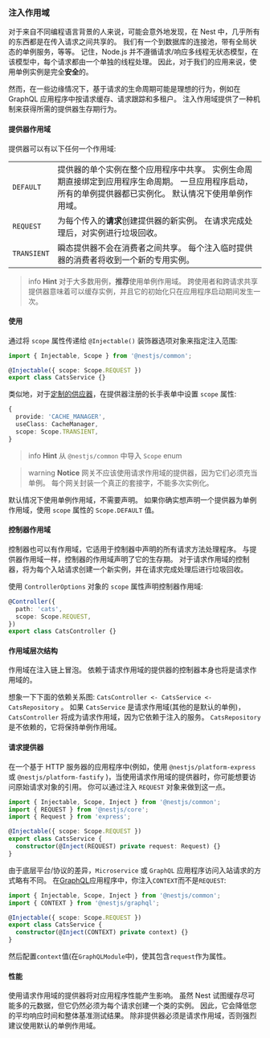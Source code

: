 ### 注入作用域

对于来自不同编程语言背景的人来说，可能会意外地发现，在 Nest 中，几乎所有的东西都是在传入请求之间共享的。
我们有一个到数据库的连接池，带有全局状态的单例服务，等等。
记住，Node.js 并不遵循请求/响应多线程无状态模型，在该模型中，每个请求都由一个单独的线程处理。
因此，对于我们的应用来说，使用单例实例是完全**安全**的。

然而，在一些边缘情况下，基于请求的生命周期可能是理想的行为，例如在 GraphQL 应用程序中按请求缓存、请求跟踪和多租户。
注入作用域提供了一种机制来获得所需的提供器生存期行为。

#### 提供器作用域

提供器可以有以下任何一个作用域:

<table>
  <tr>
    <td><code>DEFAULT</code></td>
    <td>
      提供器的单个实例在整个应用程序中共享。
      实例生命周期直接绑定到应用程序生命周期。
      一旦应用程序启动，所有的单例提供器都已实例化。
      默认情况下使用单例作用域。
    </td>
  </tr>
  <tr>
    <td><code>REQUEST</code></td>
    <td>
      为每个传入的<strong>请求</strong>创建提供器的新实例。
      在请求完成处理后，对实例进行垃圾回收。
    </td>
  </tr>
  <tr>
    <td><code>TRANSIENT</code></td>
    <td>
      瞬态提供器不会在消费者之间共享。
      每个注入临时提供器的消费者将收到一个新的专用实例。
    </td>
  </tr>
</table>

> info **Hint** 对于大多数用例，**推荐**使用单例作用域。
> 跨使用者和跨请求共享提供器意味着可以缓存实例，并且它的初始化只在应用程序启动期间发生一次。

#### 使用

通过将 `scope` 属性传递给 `@Injectable()` 装饰器选项对象来指定注入范围:

```typescript
import { Injectable, Scope } from '@nestjs/common';

@Injectable({ scope: Scope.REQUEST })
export class CatsService {}
```

类似地，对于[定制的供应器](/fundamentals/custom-providers)，在提供器注册的长手表单中设置 `scope` 属性:

```typescript
{
  provide: 'CACHE_MANAGER',
  useClass: CacheManager,
  scope: Scope.TRANSIENT,
}
```

> info **Hint** 从 `@nestjs/common` 中导入 `Scope` enum

> warning **Notice** 网关不应该使用请求作用域的提供器，因为它们必须充当单例。
> 每个网关封装一个真正的套接字，不能多次实例化。

默认情况下使用单例作用域，不需要声明。
如果你确实想声明一个提供器为单例作用域，使用 `scope` 属性的 `Scope.DEFAULT` 值。

#### 控制器作用域

控制器也可以有作用域，它适用于控制器中声明的所有请求方法处理程序。
与提供器作用域一样，控制器的作用域声明了它的生存期。
对于请求作用域的控制器，将为每个入站请求创建一个新实例，并在请求完成处理后进行垃圾回收。

使用 `ControllerOptions` 对象的 `scope` 属性声明控制器作用域:

```typescript
@Controller({
  path: 'cats',
  scope: Scope.REQUEST,
})
export class CatsController {}
```

#### 作用域层次结构

作用域在注入链上冒泡。
依赖于请求作用域的提供器的控制器本身也将是请求作用域的。

想象一下下面的依赖关系图: `CatsController <- CatsService <- CatsRepository` 。
如果 `CatsService` 是请求作用域(其他的是默认的单例)， `CatsController` 将成为请求作用域，因为它依赖于注入的服务。
`CatsRepository` 是不依赖的，它将保持单例作用域。

#### 请求提供器

在一个基于 HTTP 服务器的应用程序中(例如，使用 `@nestjs/platform-express` 或 `@nestjs/platform-fastify` )，当使用请求作用域的提供器时，你可能想要访问原始请求对象的引用。
你可以通过注入 `REQUEST` 对象来做到这一点。

```typescript
import { Injectable, Scope, Inject } from '@nestjs/common';
import { REQUEST } from '@nestjs/core';
import { Request } from 'express';

@Injectable({ scope: Scope.REQUEST })
export class CatsService {
  constructor(@Inject(REQUEST) private request: Request) {}
}
```

由于底层平台/协议的差异，`Microservice` 或 `GraphQL` 应用程序访问入站请求的方式略有不同。
在[GraphQL](/graphql/quick-start)应用程序中，你注入`CONTEXT`而不是`REQUEST`:

```typescript
import { Injectable, Scope, Inject } from '@nestjs/common';
import { CONTEXT } from '@nestjs/graphql';

@Injectable({ scope: Scope.REQUEST })
export class CatsService {
  constructor(@Inject(CONTEXT) private context) {}
}
```

然后配置`context`值(在`GraphQLModule`中)，使其包含`request`作为属性。

#### 性能

使用请求作用域的提供器将对应用程序性能产生影响。
虽然 Nest 试图缓存尽可能多的元数据，但它仍然必须为每个请求创建一个类的实例。
因此，它会降低您的平均响应时间和整体基准测试结果。
除非提供器必须是请求作用域，否则强烈建议使用默认的单例作用域。
